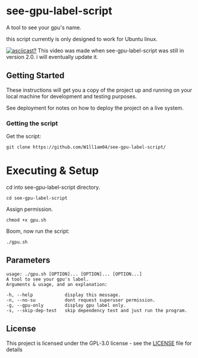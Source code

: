 # see-gpu-label-script

A tool to see your gpu's name.

this script currently is only designed to work for Ubuntu linux.

[![asciicast?](https://asciinema.org/a/321696.png)](https://asciinema.org/a/321696)
This video was made when see-gpu-label-script was still in version 2.0. i will eventually update it.

## Getting Started

These instructions will get you a copy of the project up and running on your local machine for development and testing purposes.

See deployment for notes on how to deploy the project on a live system.


### Getting the script

Get the script:
```
git clone https://github.com/W1ll1am04/see-gpu-label-script/
```
# Executing & Setup

cd into see-gpu-label-script directory.
```
cd see-gpu-label-script
```
Assign permission.
```
chmod +x gpu.sh
```
Boom, now run the script:
```
./gpu.sh
```
## Parameters
```
usage: ./gpu.sh [OPTION]... [OPTION]... [OPTION...]
A tool to see your gpu's label.
Arguments & usage, and an explanation: 

-h, --help            display this message.
-n, --no-su           dont request superuser permission.
-g, --gpu-only        display gpu label only.
-s, --skip-dep-test   skip dependency test and just run the program.
```
## License

This project is licensed under the GPL-3.0 license - see the [LICENSE](LICENSE) file for details

